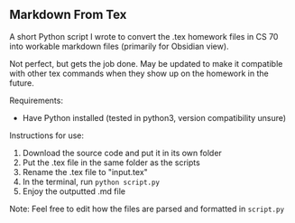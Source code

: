 ## Markdown From Tex

A short Python script I wrote to convert the .tex homework files in CS 70 into workable markdown files (primarily for Obsidian view).

Not perfect, but gets the job done.
May be updated to make it compatible with other tex commands when they show up on the homework in the future.

Requirements:
- Have Python installed (tested in python3, version compatibility unsure)

Instructions for use:
1. Download the source code and put it in its own folder
2. Put the .tex file in the same folder as the scripts
3. Rename the .tex file to "input.tex"
4. In the terminal, run `python script.py`
5. Enjoy the outputted .md file

Note: Feel free to edit how the files are parsed and formatted in `script.py`
